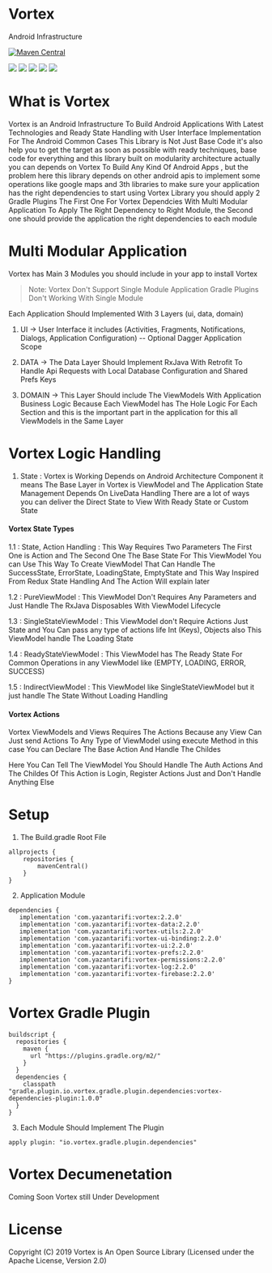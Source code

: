 # Vortex

Android Infrastructure

[![Maven Central](https://img.shields.io/maven-central/v/com.yazantarifi/vortex.svg?label=Maven%20Central)](https://search.maven.org/search?q=g:%22com.yazantarifi%22%20AND%20a:%22vortex%22)

![](https://img.shields.io/badge/Project%20Status-Under%20Development-blue)
![](https://img.shields.io/badge/Version-2.0.0-brightgreen)
![](https://img.shields.io/badge/License-Apache%202.0-yellow)
![](https://img.shields.io/badge/Language-Kotlin-orange)
![](https://img.shields.io/badge/Android%20Status-AndroidX-green)

# What is Vortex

Vortex is an Android Infrastructure To Build Android Applications With Latest Technologies and Ready State Handling with User Interface Implementation For The Android Common Cases
This Library is Not Just Base Code it's also help you to get the target as soon as possible with ready techniques, base code for everything and this library built on modularity architecture
actually you can depends on Vortex To Build Any Kind Of Android Apps , but the problem here this library depends on other android apis to implement some operations
like google maps and 3th libraries to make sure your application has the right dependencies to start using Vortex Library you should apply 2 Gradle Plugins
The First One For Vortex Dependcies With Multi Modular Application To Apply The Right Dependency to Right Module, the Second one should provide the application the right dependencies to each module

# Multi Modular Application
Vortex has Main 3 Modules you should include in your app to install Vortex

> Note: Vortex Don't Support Single Module Application Gradle Plugins Don't Working With Single Module

Each Application Should Implemented With 3 Layers (ui, data, domain)
1. UI -> User Interface it includes (Activities, Fragments, Notifications, Dialogs, Application Configuration) -- Optional Dagger Application Scope

2. DATA -> The Data Layer Should Implement RxJava With Retrofit To Handle Api Requests with Local Database Configuration and Shared Prefs Keys

3. DOMAIN -> This Layer Should include The ViewModels With Application Business Logic Because Each ViewModel has The Hole Logic For Each Section and this is the important part in the application for this all ViewModels in the Same Layer

# Vortex Logic Handling
1. State : Vortex is Working Depends on Android Architecture Component it means The Base Layer in Vortex is ViewModel and The Application State Management Depends On LiveData Handling
There are a lot of ways you can deliver the Direct State to View With Ready State or Custom State

#### Vortex State Types
1.1 : State, Action Handling : This Way Requires Two Parameters The First One is Action and The Second One The Base State For This ViewModel
You can Use This Way To Create ViewModel That Can Handle The SuccessState, ErrorState, LoadingState, EmptyState and This Way Inspired From Redux State Handling
And The Action Will explain later

1.2 : PureViewModel : This ViewModel Don't Requires Any Parameters and Just Handle The RxJava Disposables With ViewModel Lifecycle

1.3 : SingleStateViewModel : This ViewModel don't Require Actions Just State and You Can pass any type of actions life Int (Keys), Objects also This ViewModel handle The Loading State 

1.4 : ReadyStateViewModel : This ViewModel has The Ready State For Common Operations in any ViewModel like (EMPTY, LOADING, ERROR, SUCCESS)

1.5 : IndirectViewModel : This ViewModel like SingleStateViewModel but it just handle The State Without Loading Handling

#### Vortex Actions

Vortex ViewModels and Views Requires The Actions Because any View Can Just send Actions To Any Type of ViewModel using execute Method
in this case You can Declare The Base Action And Handle The Childes 

Here You Can Tell The ViewModel You Should Handle The Auth Actions And The Childes Of This Action is Login, Register Actions Just and Don't Handle Anything Else

# Setup

1. The Build.gradle Root File

```
allprojects {
    repositories {
        mavenCentral()
    }
}
```

2. Application Module

```
dependencies {
   implementation 'com.yazantarifi:vortex:2.2.0'
   implementation 'com.yazantarifi:vortex-data:2.2.0'
   implementation 'com.yazantarifi:vortex-utils:2.2.0'
   implementation 'com.yazantarifi:vortex-ui-binding:2.2.0'
   implementation 'com.yazantarifi:vortex-ui:2.2.0'
   implementation 'com.yazantarifi:vortex-prefs:2.2.0'
   implementation 'com.yazantarifi:vortex-permissions:2.2.0'
   implementation 'com.yazantarifi:vortex-log:2.2.0'
   implementation 'com.yazantarifi:vortex-firebase:2.2.0'
}
```
# Vortex Gradle Plugin

```
buildscript {
  repositories {
    maven {
      url "https://plugins.gradle.org/m2/"
    }
  }
  dependencies {
    classpath "gradle.plugin.io.vortex.gradle.plugin.dependencies:vortex-dependencies-plugin:1.0.0"
  }
}
```

3. Each Module Should Implement The Plugin 

```
apply plugin: "io.vortex.gradle.plugin.dependencies"
```
# Vortex Decumenetation
Coming Soon Vortex still Under Development

# License

Copyright (C) 2019 Vortex is An Open Source Library (Licensed under the Apache License, Version 2.0)

